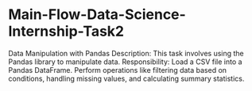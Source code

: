 # Main-Flow-Data-Science-Internship-Task2

Data Manipulation with Pandas
Description:
This task involves using the Pandas
library to manipulate data.
Responsibility:
Load a CSV file into a Pandas
DataFrame. Perform operations like
filtering data based on conditions, handling
missing values, and calculating summary
statistics.
